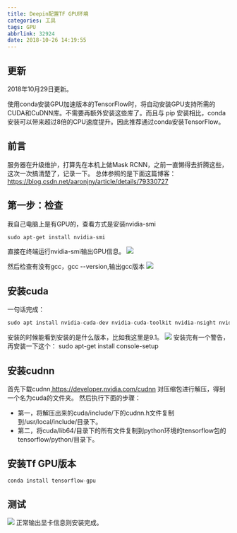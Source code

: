 ```yaml
---
title: Deepin配置TF GPU环境
categories: 工具
tags: GPU
abbrlink: 32924
date: 2018-10-26 14:19:55
---
```

## 更新
2018年10月29日更新。

使用conda安装GPU加速版本的TensorFlow时，将自动安装GPU支持所需的CUDA和CuDNN库。不需要再额外安装这些库了。而且与 pip 安装相比，conda 安装可以带来超过8倍的CPU速度提升。因此推荐通过conda安装TensorFlow。
## 前言
服务器在升级维护，打算先在本机上做Mask RCNN，之前一直懒得去折腾这些，这次一次搞清楚了，记录一下。
总体参照的是下面这篇博客：
https://blog.csdn.net/aaronjny/article/details/79330727

## 第一步：检查
我自己电脑上是有GPU的，查看方式是安装nvidia-smi

```python
sudo apt-get install nvidia-smi
```


直接在终端运行nvidia-smi输出GPU信息。
![](https://i.loli.net/2018/10/26/5bd2b390e7141.png)

然后检查有没有gcc，gcc --version,输出gcc版本
![](https://i.loli.net/2018/10/26/5bd2b3efa0247.png)
<!--more-->
## 安装cuda
一句话完成：
```python
sudo apt install nvidia-cuda-dev nvidia-cuda-toolkit nvidia-nsight nvidia-visual-profiler 
```


安装的时候能看到安装的是什么版本，比如我这里是9.1。
![](https://i.loli.net/2018/10/26/5bd2b49c8e34e.png)
安装完有一个警告，再安装一下这个：
sudo apt-get install console-setup
## 安装cudnn
首先下载cudnn,https://developer.nvidia.com/cudnn
对压缩包进行解压，得到一个名为cuda的文件夹。
然后执行下面的步骤：
- 第一，将解压出来的cuda/include/下的cudnn.h文件复制到/usr/local/include/目录下。
- 第二，将cuda/lib64/目录下的所有文件复制到python环境的tensorflow包的tensorflow/python/目录下。


## 安装Tf GPU版本
```python
conda install tensorflow-gpu
```

## 测试
![](https://i.loli.net/2018/10/26/5bd2b58ec9c6c.png)
正常输出显卡信息则安装完成。